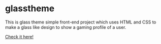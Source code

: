 # glasstheme
This is glass theme simple front-end project which uses HTML and CSS to make a glass like design to show a gaming profile of a user.<br>

<a href="https://sahilagiwal.github.io/glasstheme/" target="_blank">Check it here!</a>
